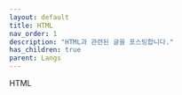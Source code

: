 ```yaml
---
layout: default
title: HTML
nav_order: 1
description: "HTML과 관련된 글을 포스팅합니다."
has_children: true
parent: Langs
---
```

HTML